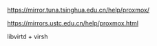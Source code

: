 

https://mirror.tuna.tsinghua.edu.cn/help/proxmox/

https://mirrors.ustc.edu.cn/help/proxmox.html


libvirtd + virsh
